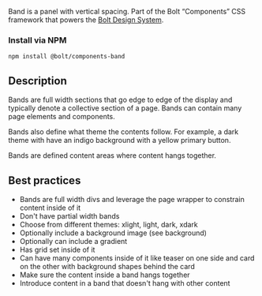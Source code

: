 
Band is a panel with vertical spacing. Part of the Bolt “Components” CSS framework that powers the [Bolt Design System](https://www.boltdesignsystem.com).

### Install via NPM

```
npm install @bolt/components-band
```

## Description
Bands are full width sections that go edge to edge of the display and typically denote a collective section of a page. Bands can contain many page elements and components.

Bands also define what theme the contents follow. For example, a dark theme with have an indigo background with a yellow primary button. 

Bands are defined content areas where content hangs together. 

## Best practices
* Bands are full width divs and leverage the page wrapper to constrain content inside of it
* Don't have partial width bands
* Choose from different themes: xlight, light, dark, xdark
* Optionally include a background image (see background) 
* Optionally can include a gradient
* Has grid set inside of it
* Can have many components inside of it like teaser on one side and card on the other with background shapes behind the card
* Make sure the content inside a band hangs together
* Introduce content in a band that doesn't hang with other content

